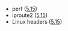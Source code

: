 - perf ([5.15](https://kernelnewbies.org/LinuxChanges#Linux_5.15.Tracing.2C_perf_and_BPF))
- iproute2 ([5.15](https://lwn.net/ml/linux-kernel/20211101164705.6f4f2e41%40hermes.local/))
- Linux headers ([5.15](https://lwn.net/Articles/876611/))
